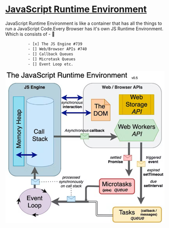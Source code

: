 # <ins>JavaScript Runtime Environment</ins>
JavaScript Runtime Environment is like a container that has all the things to run a JavaScript Code.Every Browser has it's own JS Runtime Environment. Which is consists of - :rocket:
~~~
          - [x] The JS Engine #739
          - [] Web/Browser APIs #740
          - [] Callback Queues
          - [] Microtask Queues
          - [] Event Loop etc.
~~~
![alt text](./assests/JSRE.png)
